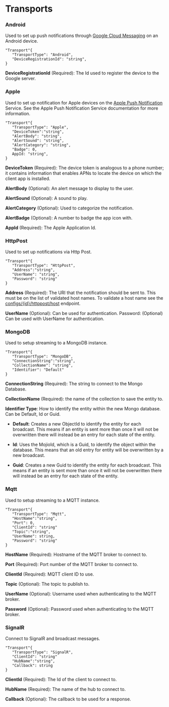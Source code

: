 # Transports #

### Android ###
 Used to set up push notifications through [Google Cloud Messaging](https://developers.google.com/cloud-messaging/) on an Android device.

	"Transport"{
	   "TransportType": "Android",
	   "DeviceRegistrationId": "string",
	}

**DeviceRegistrationId** (Required): The Id used to register the device to the Google server.


### Apple ###
  Used to set up notification for Apple devices on the [Apple Push Notification](https://developer.apple.com/library/ios/documentation/NetworkingInternet/Conceptual/RemoteNotificationsPG/Chapters/ApplePushService.html) Service. See the Apple Push Notification Service documentation for more information.

	"Transport"{
	   "TransportType": "Apple",
	   "DeviceToken":"string",
	   "AlertBody": "string",
	   "AlertSound": "string",
	   "AlertCategory": "string",
	   "Badge": 0,
	   AppId: "string",
	}

**DeviceToken** (Required): The device token is analogous to a phone number; it contains information that enables APNs to locate the device on which the client app is installed.

**AlertBody** (Optional): An alert message to display to the user.

**AlertSound** (Optional): A sound to play.

**AlertCategory** (Optional): Used to categorize the notification.

**AlertBadge** (Optional): A number to badge the app icon with.

**AppId** (Required):  The Apple Application Id.


### HttpPost ###
Used to set up notifications via Http Post.

	"Transport"{
	   "TransportType": "HttpPost",
	   "Address":"string",
	   "UserName": "string",
	   "Password": "string"
	}

**Address** (Required): The URI that the notification should be sent to. This must be on the list of validated host names. To validate a host name see the [configs/{id}/httppost/host](https://push.moj.io/swagger/ui/index#!/Configurations/Observer_GetAuthorizedHosts) endpoint.

**UserName** (Optional): Can be used for authentication.
Password: (Optional) Can be used with UserName for authentication.


### MongoDB ###
Used to setup streaming to a MongoDB instance.

	"Transport"{
	   "TransportType": "MongoDB",
	   "ConnectionString":"string",
	   "CollectionName": "string",
	   "Identifier": "Default"
	}

**ConnectionString** (Required): The string to connect to the Mongo Database.

**CollectionName** (Required):  the name of the collection to save the entity to.

**Identifier Type**: How to identify the entity within the new Mongo database. Can be Default, Id or Guid.

- **Default**: Creates a new ObjectId to identify the entity for each broadcast. This means if an entity is sent more than once it will not be overwritten there will instead be an entry for each state of the entity.

- **Id**: Uses the MojioId, which is a Guid, to identify the object within the database. This means that an old entry for entity will be overwritten by a new broadcast.

- **Guid**: Creates a new Guid to identify the entity for each broadcast. This means if an entity is sent more than once it will not be overwritten there will instead be an entry for each state of the entity. 


### Mqtt ###
Used to setup streaming to a MQTT instance.

	"Transport"{
	   "TransportType": "Mqtt",
	   "HostName":"string",
	   "Port": 0,
	   "ClientId": "string"
	   "Topic":"string",
	   "UserName": string,
	   "Password": "string"
	}

**HostName** (Required): Hostname of the MQTT broker to connect to. 

**Port** (Required): Port number of the MQTT broker to connect to. 

**ClientId** (Required): MQTT client ID to use.

**Topic** (Optional): The topic to publish to.

**UserName** (Optional): Username used when authenticating to the MQTT broker. 

**Password** (Optional): Password used when authenticating to the MQTT broker. 


### SignalR ###
Connect to SignalR and broadcast messages.
	
	"Transport"{
	   "TransportType": "SignalR",
	   "ClientId": "string"
	   "HubName":"string",
	   "Callback": string
	}

**ClientId** (Required): The Id of the client to connect to.

**HubName** (Required): The name of the hub to connect to.

**Callback** (Optional): The callback to be used for a response.

